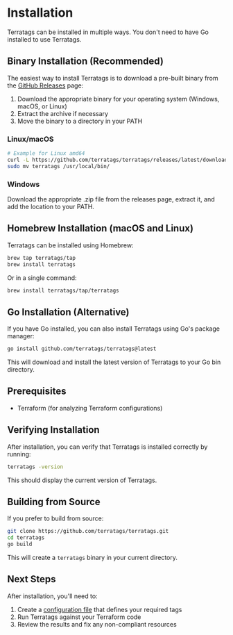# Installation

Terratags can be installed in multiple ways. You don't need to have Go installed to use Terratags.

## Binary Installation (Recommended)

The easiest way to install Terratags is to download a pre-built binary from the [GitHub Releases](https://github.com/terratags/terratags/releases) page:

1. Download the appropriate binary for your operating system (Windows, macOS, or Linux)
2. Extract the archive if necessary
3. Move the binary to a directory in your PATH

### Linux/macOS

```bash
# Example for Linux amd64
curl -L https://github.com/terratags/terratags/releases/latest/download/terratags_linux_amd64.tar.gz | tar xz
sudo mv terratags /usr/local/bin/
```

### Windows

Download the appropriate .zip file from the releases page, extract it, and add the location to your PATH.

## Homebrew Installation (macOS and Linux)

Terratags can be installed using Homebrew:

```bash
brew tap terratags/tap
brew install terratags
```

Or in a single command:

```bash
brew install terratags/tap/terratags
```

## Go Installation (Alternative)

If you have Go installed, you can also install Terratags using Go's package manager:

```bash
go install github.com/terratags/terratags@latest
```

This will download and install the latest version of Terratags to your Go bin directory.

## Prerequisites

- Terraform (for analyzing Terraform configurations)

## Verifying Installation

After installation, you can verify that Terratags is installed correctly by running:

```bash
terratags -version
```

This should display the current version of Terratags.

## Building from Source

If you prefer to build from source:

```bash
git clone https://github.com/terratags/terratags.git
cd terratags
go build
```

This will create a `terratags` binary in your current directory.

## Next Steps

After installation, you'll need to:

1. Create a [configuration file](configuration.md) that defines your required tags
2. Run Terratags against your Terraform code
3. Review the results and fix any non-compliant resources